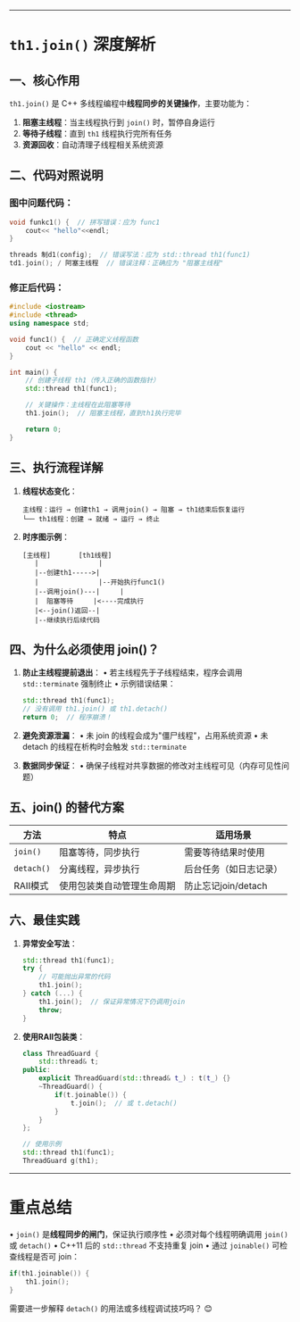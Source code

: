 
---

# `th1.join()` 深度解析

## 一、核心作用
`th1.join()` 是 C++ 多线程编程中**线程同步的关键操作**，主要功能为：
1. **阻塞主线程**：当主线程执行到 `join()` 时，暂停自身运行
2. **等待子线程**：直到 `th1` 线程执行完所有任务
3. **资源回收**：自动清理子线程相关系统资源

## 二、代码对照说明
### 图中问题代码：
```cpp
void funkc1() {  // 拼写错误：应为 func1
    cout<< "hello"<<endl;
}

threads 制d1(config);  // 错误写法：应为 std::thread th1(func1)
td1.join(); / 阿塞主线程  // 错误注释：正确应为 "阻塞主线程"
```

### 修正后代码：
```cpp
#include <iostream>
#include <thread>
using namespace std;

void func1() {  // 正确定义线程函数
    cout << "hello" << endl;
}

int main() {
    // 创建子线程 th1（传入正确的函数指针）
    std::thread th1(func1);  

    // 关键操作：主线程在此阻塞等待
    th1.join();  // 阻塞主线程，直到th1执行完毕

    return 0;
}
```

## 三、执行流程详解
1. **线程状态变化**：
   ```
   主线程：运行 → 创建th1 → 调用join() → 阻塞 → th1结束后恢复运行
   └── th1线程：创建 → 就绪 → 运行 → 终止
   ```

2. **时序图示例**：
   ``` 
   [主线程]       [th1线程]
      |               |
      |--创建th1----->|
      |               |--开始执行func1()
      |--调用join()---|     |
      |  阻塞等待     |<----完成执行
      |<--join()返回--|
      |--继续执行后续代码
   ```

## 四、为什么必须使用 join()？
1. **防止主线程提前退出**：
   • 若主线程先于子线程结束，程序会调用 `std::terminate` 强制终止
   • 示例错误结果：
     ```cpp
     std::thread th1(func1);
     // 没有调用 th1.join() 或 th1.detach()
     return 0;  // 程序崩溃！
     ```

2. **避免资源泄漏**：
   • 未 join 的线程会成为"僵尸线程"，占用系统资源
   • 未 detach 的线程在析构时会触发 `std::terminate`

3. **数据同步保证**：
   • 确保子线程对共享数据的修改对主线程可见（内存可见性问题）

## 五、join() 的替代方案
| 方法        | 特点                         | 适用场景               |
|-------------|------------------------------|-----------------------|
| `join()`    | 阻塞等待，同步执行           | 需要等待结果时使用     |
| `detach()`  | 分离线程，异步执行           | 后台任务（如日志记录） |
| RAII模式    | 使用包装类自动管理生命周期   | 防止忘记join/detach   |

## 六、最佳实践
1. **异常安全写法**：
   ```cpp
   std::thread th1(func1);
   try {
       // 可能抛出异常的代码
       th1.join();
   } catch (...) {
       th1.join();  // 保证异常情况下仍调用join
       throw;
   }
   ```

2. **使用RAII包装类**：
   ```cpp
   class ThreadGuard {
       std::thread& t;
   public:
       explicit ThreadGuard(std::thread& t_) : t(t_) {}
       ~ThreadGuard() {
           if(t.joinable()) {
               t.join();  // 或 t.detach()
           }
       }
   };

   // 使用示例
   std::thread th1(func1);
   ThreadGuard g(th1);
   ```

---

# 重点总结
• `join()` 是**线程同步的闸门**，保证执行顺序性
• 必须对每个线程明确调用 `join()` 或 `detach()`
• C++11 后的 `std::thread` 不支持重复 join
• 通过 `joinable()` 可检查线程是否可 join：
  ```cpp
  if(th1.joinable()) {
      th1.join();
  }
  ```

需要进一步解释 `detach()` 的用法或多线程调试技巧吗？ 😊